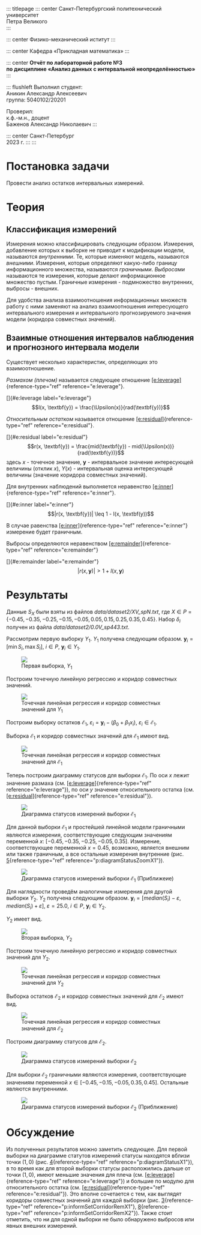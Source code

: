 ::: titlepage
::: center
Санкт-Петербургский политехнический университет\
Петра Великого\
:::

::: center
Физико-механический иститут
:::

::: center
Кафедра «Прикладная математика»
:::

::: center
**Отчёт по лабораторной работе №3\
по дисциплине «Анализ данных с интервальной неопределённостью»**
:::

::: flushleft
Выполнил студент:\
Аникин Александр Алексеевич\
группа: 5040102/20201

Проверил:\
к.ф.-м.н., доцент\
Баженов Александр Николаевич
:::

::: center
Санкт-Петербург\
2023 г.
:::
:::

# Постановка задачи

Провести анализ остатков интервальных измерений.

# Теория

## Классификация измерений

Измерения можно классифицировать следующим образом. Измерения,
добавление которых к выборке не приводит к модификации модели,
называются *внутренними*. Те, которые изменяют модель, называются
*внешними*. Измерения, которые определяют какую-либо границу
информационного множества, называются *граничными*. *Выбросами*
называются те измерения, которые делают информационное множество пустым.
Граничные измерения - подмножество внутренних, выбросы - внешних.

Для удобства анализа взаимоотношения информационных множеств работу с
ними заменяют на анализ взаимоотношения интересующего интервального
измерения и интервального прогнозируемого значения модели (коридора
совместных значений).

## Взаимные отношения интервалов наблюдения и прогнозного интервала модели

Существует несколько характеристик, определяющих это взаимоотношение.

*Размахом (плечом)* называется следующее отношение
[\[e:leverage\]](#e:leverage){reference-type="ref"
reference="e:leverage"}.

[]{#e:leverage label="e:leverage"}
$$l(x, \textbf{y}) = \frac{\Upsilon(x)}{rad(\textbf{y})}$$

*Относительным остатком* называется отношение
[\[e:residual\]](#e:residual){reference-type="ref"
reference="e:residual"}.

[]{#e:residual label="e:residual"}
$$r(x, \textbf{y}) = \frac{mid(\textbf{y}) - mid(\Upsilon(x))}{rad(\textbf{y})}$$
здесь $x$ - точечное значение, $\textbf{y}$ - интервальное значение
интересующей величины (отклик $x$), $\Upsilon(x)$ - интервальная оценка
интересующей величины (значение коридора совместных значений).

Для внутренних наблюдений выполняется неравенство
[\[e:inner\]](#e:inner){reference-type="ref" reference="e:inner"}.

[]{#e:inner label="e:inner"}
$$|r(x, \textbf{y})| \leq 1 - l(x, \textbf(y))$$

В случае равенства [\[e:inner\]](#e:inner){reference-type="ref"
reference="e:inner"} измерение будет граничным.

Выбросы определяются неравенством
[\[e:remainder\]](#e:remainder){reference-type="ref"
reference="e:remainder"}

[]{#e:remainder label="e:remainder"}
$$|r(x, \textbf{y})| > 1 + l(x, \textbf{y})$$

# Результаты

Данные $S_X$ были взяты из файлов *data/dataset2/XV_spN.txt*, где
$X \in P = \{-0.45, -0.35, -0.25, -0.15, -0.05, 0.05, 0.15, 0.25, 0.35, 0.45 \}$.
Набор $\delta_i$ получен из файла *data/dataset2/0.0V_sp443.txt*.

Рассмотрим первую выборку $Y_1$. $Y_1$ получена следующим образом.
$\textbf{y}_i = [\min{S_i}, \max{S_i}]$, $i \in P$,
$\textbf{y}_i \in Y_1$.

<figure id="p:sampleX1">
<div class="center">
<img src="./doc/img/SampleX1.png" />
</div>
<figcaption>Первая выборка, <span
class="math inline"><em>Y</em><sub>1</sub></span></figcaption>
</figure>

Построим точечную линейную регрессию и коридор совместных значений.

<figure id="p:informSetCorridorX1">
<div class="center">
<img src="./doc/img/InformSetCorridorX1.png" />
</div>
<figcaption>Точечная линейная регрессия и коридор совместных значений
для <span class="math inline"><em>Y</em><sub>1</sub></span></figcaption>
</figure>

Построим выборку остатков $\mathcal{E}_1$,
$\varepsilon_i = \textbf{y}_i - (\beta_0 + \beta_1 x_i)$,
$\varepsilon_i \in \mathcal{E}_1$.

Выборка $\mathcal{E}_1$ и коридор совместных значений для
$\mathcal{E}_1$ имеют вид.

<figure id="p:informSetCorridorRemX1">
<div class="center">
<img src="./doc/img/InformSetCorridorRemX1.png" />
</div>
<figcaption>Точечная линейная регрессия и коридор совместных значений
для <span class="math inline">ℰ<sub>1</sub></span></figcaption>
</figure>

Теперь построим диаграмму статусов для выборки $\mathcal{E}_1$. По оси
$x$ лежит значение размаха (см.
[\[e:leverage\]](#e:leverage){reference-type="ref"
reference="e:leverage"}), по оси $y$ значение относительного остатка
(см. [\[e:residual\]](#e:residual){reference-type="ref"
reference="e:residual"}).

<figure id="p:diagramStatusX1">
<div class="center">
<img src="./doc/img/DiagramStatusX1.png" />
</div>
<figcaption>Диаграмма статусов измерений выборки <span
class="math inline">ℰ<sub>1</sub></span></figcaption>
</figure>

Для данной выборки $\mathcal{E}_1$ и простейшей линейной модели
граничными являются измерения, соответствующие следующим значениям
переменной $x$: $[-0.45, -0.35, -0.25, -0.05, 0.35]$. Измерение,
соответствующее переменной $x = 0.45$, возможно, является внешним или
также граничным, а все остальные измерения внутренние (рис.
[5](#p:diagramStatusZoomX1){reference-type="ref"
reference="p:diagramStatusZoomX1"}).

<figure id="p:diagramStatusZoomX1">
<div class="center">
<img src="./doc/img/DiagramStatusZoomX1.png" />
</div>
<figcaption>Диаграмма статусов измерений выборки <span
class="math inline">ℰ<sub>1</sub></span> (Приближеие)</figcaption>
</figure>

Для наглядности проведём аналогичные измерения для другой выборки $Y_2$.
$Y_2$ получена следующим образом.
$\textbf{y}_i = [median(S_i) - \varepsilon, median(S_i) + \varepsilon]$,
$\varepsilon = 25.0$, $i \in P$, $\textbf{y}_i \in Y_2$.

$Y_2$ имеет вид.

<figure id="p:sampleX2">
<div class="center">
<img src="./doc/img/SampleX2.png" />
</div>
<figcaption>Вторая выборка, <span
class="math inline"><em>Y</em><sub>2</sub></span></figcaption>
</figure>

Построим точечную линейную регрессию и коридор совместных значений для
$Y_2$.

<figure id="p:informSetCorridorX2">
<div class="center">
<img src="./doc/img/InformSetCorridorX2.png" />
</div>
<figcaption>Точечная линейная регрессия и коридор совместных значений
для <span class="math inline"><em>Y</em><sub>2</sub></span></figcaption>
</figure>

Выборка остатков $\mathcal{E}_2$ и коридор совместных значений для
$\mathcal{E}_2$ имеют вид.

<figure id="p:informSetCorridorRemX2">
<div class="center">
<img src="./doc/img/InformSetCorridorRemX2.png" />
</div>
<figcaption>Точечная линейная регрессия и коридор совместных значений
для <span class="math inline">ℰ<sub>2</sub></span></figcaption>
</figure>

Построим диаграмму статусов для $\mathcal{E}_2$.

<figure id="p:diagramStatusX2">
<div class="center">
<img src="./doc/img/DiagramStatusX2.png" />
</div>
<figcaption>Диаграмма статусов измерений выборки <span
class="math inline">ℰ<sub>2</sub></span></figcaption>
</figure>

Для выборки $\mathcal{E}_2$ граничными являются измерения,
соответствующие значениям переменной
$x \in [-0.45, -0.15, -0.05, 0.35, 0.45]$. Остальные являются
внутренними.

<figure id="p:diagramStatusZoomX2">
<div class="center">
<img src="./doc/img/DiagramStatusZoomX2.png" />
</div>
<figcaption>Диаграмма статусов измерений выборки <span
class="math inline">ℰ<sub>2</sub></span> (Приближение)</figcaption>
</figure>

# Обсуждение

Из полученных результатов можно заметить следующее. Для первой выборки
на диаграмме статутов измерений статусы находятся вблизи точки $(1, 0)$
(рис. [4](#p:diagramStatusX1){reference-type="ref"
reference="p:diagramStatusX1"}), в то время как для второй выборки
статусы расположились дальше от точки $(1, 0)$, имеют меньшие значения
для плеча (см. [\[e:leverage\]](#e:leverage){reference-type="ref"
reference="e:leverage"}) и большие по модулю для относительного остатка
(см. [\[e:residual\]](#e:residual){reference-type="ref"
reference="e:residual"}). Это вполне сочетается с тем, как выглядят
коридоры совместных значений для каждой выборки (рис.
[3](#p:informSetCorridorRemX1){reference-type="ref"
reference="p:informSetCorridorRemX1"},
[8](#p:informSetCorridorRemX2){reference-type="ref"
reference="p:informSetCorridorRemX2"}). Также стоит отметить, что ни для
одной выборки не было обнаружено выбросов или явных внешних измерений.
